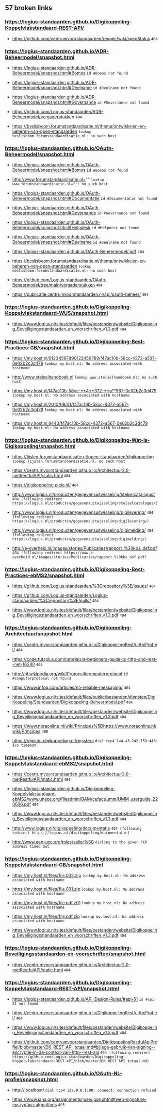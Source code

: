 ## 57 broken links

### https://logius-standaarden.github.io/Digikoppeling-Koppelvlakstandaard-REST-API/
* https://github.com/centrumvoorstandaarden/respec/wiki/specStatus `404`

### https://logius-standaarden.github.io/ADR-Beheermodel/snapshot.html
* https://logius-standaarden.github.io/ADR-Beheermodel/snapshot.html#Bomos `id #Bomos not found`

* https://logius-standaarden.github.io/ADR-Beheermodel/snapshot.html#Deelname `id #Deelname not found`

* https://logius-standaarden.github.io/ADR-Beheermodel/snapshot.html#Governance `id #Governance not found`

* https://github.com/Logius-standaarden/ADR-Beheermodel/vergaderstukken `404`

* https://beslisboom.forumstandaardisatie.nl/thema/ontwikkelen-en-beheren-van-open-standaarden `lookup beslisboom.forumstandaardisatie.nl: no such host`

### https://logius-standaarden.github.io/OAuth-Beheermodel/snapshot.html
* https://logius-standaarden.github.io/OAuth-Beheermodel/snapshot.html#Bomos `id #Bomos not found`

* http://www.forumstandaardisatie.nl="" `lookup www.forumstandaardisatie.nl="": no such host`

* https://logius-standaarden.github.io/OAuth-Beheermodel/snapshot.html#Documentatie `id #Documentatie not found`

* https://logius-standaarden.github.io/OAuth-Beheermodel/snapshot.html#Governance `id #Governance not found`

* https://logius-standaarden.github.io/OAuth-Beheermodel/snapshot.html#Helpdesk `id #Helpdesk not found`

* https://logius-standaarden.github.io/OAuth-Beheermodel/snapshot.html#Deelname `id #Deelname not found`

* https://logius-standaarden.github.io/OAuth-Beheermodel/.pdf `404`

* https://beslisboom.forumstandaardisatie.nl/thema/ontwikkelen-en-beheren-van-open-standaarden `lookup beslisboom.forumstandaardisatie.nl: no such host`

* https://github.com/Logius-standaarden/OAuth-Beheermodel/tree/main/vergaderstukken `404`

* https://publicatie.centrumvoorstandaarden.nl/api/oauth-beheer/ `404`

### https://logius-standaarden.github.io/Digikoppeling-Koppelvlakstandaard-WUS/snapshot.html
* https://www.logius.nl/sites/default/files/bestanden/website/Digikoppeling_Beveiligingsstandaarden_en_voorschriften_v1.3.pdf `404`

### https://logius-standaarden.github.io/Digikoppeling-Best-Practices-GB/snapshot.html
* https://my.host.nl/01234567890123456789/f47ac10b-58cc-4372-a567-0e02b2c3d479 `lookup my.host.nl: No address associated with hostname`

* http://www.stelselhandboek.nl `lookup www.stelselhandboek.nl: no such host`

* https://my.host.nl/f47ac10b-58cc-**4**372-**a**567-0e02b2c3d479 `lookup my.host.nl: No address associated with hostname`

* https://my.host.nl/2010/09/01/f47ac10b-58cc-4372-a567-0e02b2c3d479 `lookup my.host.nl: No address associated with hostname`

* https://my.host.nl:8443/f47ac10b-58cc-4372-a567-0e02b2c3d479 `lookup my.host.nl: No address associated with hostname`

### https://logius-standaarden.github.io/Digikoppeling-Wat-is-Digikoppeling/snapshot.html
* https://lijsten.forumstandaardisatie.nl/open-standaarden/digikoppeling `lookup lijsten.forumstandaardisatie.nl: no such host`

* https://centrumvoorstandaarden.github.io/Architectuur2.0-metRestfulAPI/static.html `404`

* https://digikoppeling.pleio.nl/ `404`

* http://www.logius.nl/producten/gegevensuitwisseling/stelselcatalogus/ `404 (following redirect https://logius.nl/producten/gegevensuitwisseling/stelselcatalogus/)`

* http://www.logius.nl/producten/gegevensuitwisseling/digilevering/ `404 (following redirect https://logius.nl/producten/gegevensuitwisseling/digilevering/)`

* http://www.logius.nl/producten/gegevensuitwisseling/digimelding/ `404 (following redirect https://logius.nl/producten/gegevensuitwisseling/digimelding/)`

* http://e-overheid.nl/images/stories/Publicaties/rapport_%20kba_def.pdf `404 (following redirect https://www.e-overheid.nl/images/stories/Publicaties/rapport_%20kba_def.pdf)`

### https://logius-standaarden.github.io/Digikoppeling-Best-Practices-ebMS2/snapshot.html
* https://github.com/Logius-standaarden/%3Crepository%3E/issues/ `404`

* https://github.com/Logius-standaarden/Logius-standaarden/%3Crepository%3E/pulls/ `404`

* https://www.logius.nl/sites/default/files/bestanden/website/Digikoppeling_Beveiligingsstandaarden_en_voorschriften_v1.3.pdf `404`

### https://logius-standaarden.github.io/Digikoppeling-Architectuur/snapshot.html
* https://centrumvoorstandaarden.github.io/DigikoppelingRestfulApiProfiel/ `404`

* https://code.tutsplus.com/tutorials/a-beginners-guide-to-http-and-rest--net-16340 `403`

* http://nl.wikipedia.org/wiki/Protocol#computerprotocol `id #computerprotocol not found`

* https://www.infoq.com/articles/no-reliable-messaging/ `404`

* https://www.logius.nl/sites/default/files/public/bestanden/diensten/DigiKoppeling/Standaarden/Digikoppeling-Beheermodel.pdf `404`

* https://www.logius.nl/sites/default/files/bestanden/website/Digikoppeling_Beveiligingsstandaarden_en_voorschriften_v1.3.pdf `404`

* https://www.noraonline.nl/wiki/Principes%5Dhttps://www.noraonline.nl/wiki/Principes `400`

* https://register.digikoppeling.nl/registers `dial tcp4 144.43.242.153:443: i/o timeout`

### https://logius-standaarden.github.io/Digikoppeling-Koppelvlakstandaard-ebMS2/snapshot.html
* https://centrumvoorstandaarden.github.io/Architectuur2.0-metRestfulAPI/static.html `404`

* https://logius-standaarden.github.io/Digikoppeling-Koppelvlakstandaard-ebMS2/www.unece.org/fileadmin/DAM/cefact/umm/UMM_userguide_220606.pdf `404`

* https://www.logius.nl/sites/default/files/bestanden/website/Digikoppeling_Beveiligingsstandaarden_en_voorschriften_v1.3.pdf `404`

* http://www.logius.nl/digikoppeling/documentatie `404 (following redirect https://logius.nl/digikoppeling/documentatie)`

* http://www.ean-ucc.org/roles/seller%5C `dialing to the given TCP address timed out`

### https://logius-standaarden.github.io/Digikoppeling-Koppelvlakstandaard-GB/snapshot.html
* https://my.host.nl/files/file.002.zip `lookup my.host.nl: No address associated with hostname`

* https://my.host.nl/files/file.001.zip `lookup my.host.nl: No address associated with hostname`

* https://my.host.nl/files/file.pdf.z01 `lookup my.host.nl: No address associated with hostname`

* https://my.host.nl/files/file.pdf.zip `lookup my.host.nl: No address associated with hostname`

* https://www.logius.nl/sites/default/files/bestanden/website/Digikoppeling_Beveiligingsstandaarden_en_voorschriften_v1.3.pdf `404`

### https://logius-standaarden.github.io/Digikoppeling-Beveiligingsstandaarden-en-voorschriften/snapshot.html
* https://centrumvoorstandaarden.github.io/Architectuur2.0-metRestfulAPI/static.html `404`

### https://logius-standaarden.github.io/Digikoppeling-Koppelvlakstandaard-REST-API/snapshot.html
* https://logius-standaarden.github.io/API-Design-Rules/#api-51 `id #api-51 not found`

* https://centrumvoorstandaarden.github.io/DigikoppelingRestfulApiProfiel/ `404`

* https://www.logius.nl/sites/default/files/bestanden/website/Digikoppeling_Beveiligingsstandaarden_en_voorschriften_v1.3.pdf `404`

* https://github.com/centrumvoorstandaarden/DigikoppelingRestfulApiProfiel/blob/master/DK_REST_API_totaal.md#bijlage-gebruik-van-signing--encryptie-in-de-context-van-http--rest-api `404 (following redirect https://github.com/Logius-standaarden/Digikoppeling-Koppelvlakstandaard-REST-API/blob/master/DK_REST_API_totaal.md)`

### https://logius-standaarden.github.io/OAuth-NL-profiel/snapshot.html
* http://localhost/ `dial tcp4 127.0.0.1:80: connect: connection refused`

* https://www.iana.org/assignments/jose/jose.xhtml#web-signature-encryption-algorithms `403`

